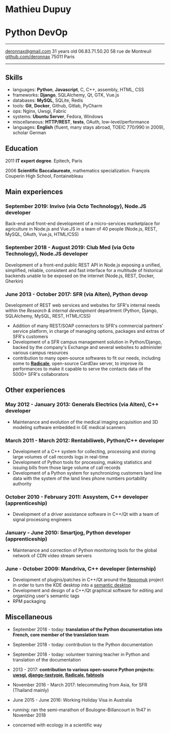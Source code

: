 # Mathieu Dupuy

# Python DevOp

--------------------    ----------------------
deronnax@gmail.com                31 years old
06.83.71.50.20             58 rue de Montreuil
[github.com/deronnax]              75011 Paris
--------------------    ----------------------

[github.com/deronnax]: https://github.com/deronnax

## Skills

* languages: **Python**, **Javascript**, C, C++, assembly, HTML, CSS
* frameworks: **Django**, SQLAlchemy, Qt, GTK, Vue.js
* databases: **MySQL**, SQLite, Redis
* tools: **Git**, **Docker**, Github, Gitlab, PyCharm
* ops: Nginx, Uwsgi, Fabric
* systems: **Ubuntu Server**, Fedora, Windows
* miscellaneous: **HTTP/REST**, **tests**, OAuth, low-level/performance
* languages: **English** (fluent, many stays abroad, TOEIC 770/990 in 2009), scholar German

## Education

2011 **IT expert degree**. Epitech, Paris

2006 **Scientific Baccalaureate**, mathematics specialization. François Couperin High School, Fontainebleau

## Main experiences

### September 2019: Invivo (via Octo Technology), **Node.JS developer**

Back-end and front-end development of a micro-services marketplace for agriculture in Node.js and Vue.JS in a team of 40 people (Node.js, REST, MySQL, OAuth, Vue.js, HTML/CSS)

### September 2018 - August 2019: Club Med (via Octo Technology), **Node.JS developer**

Development of a front-end public REST API in Node.js exposing a unified, simplified, reliable, consistent and fast interface for a multitude of historical backends unable to be exposed on the internet (Node.js, REST, Docker, Gherkin)

### June 2013 - October 2017: SFR (via Alten), **Python devop**

Development of REST web services and websites for SFR's internal needs within the *Research & internal development* department (Python, Django, SQLAlchemy, MySQL, REST, HTML/CSS)

* Addition of many REST/SOAP connectors to SFR's commercial partners' service platform, in charge of managing options, packages and extras of SFR's customers
* Development of a SFR campus management solution in Python/Django, backed by the company's Exchange and several websites to administer various campus resources
* contribution to many open-source softwares to fit our needs, including some to **[Radicale]**, open-source CardDav server, to improve its performances to make it capable to serve the contacts data of the 5000+ SFR's collaborators

[Radicale]: https://www.radicale.org

## Other experiences

### May 2012 - January 2013: Generals Electrics (via Alten), **C++ developer**

* Maintenance and evolution of the medical imaging acquisition and 3D modeling software embedded in GE medical scanners

### March 2011 - March 2012: Rentabiliweb, **Python/C++ developer**

* Development of a C++ system for collecting, processing and storing large volumes of call records logs in real-time
* Development of Python tools for processing, making statistics and issuing bills from those large volume of call records
* Development of a Python system for synchronizing customers land line data with the system of the land lines phone numbers portability authority

### October 2010 - February 2011: Assystem, **C++ developer** (apprenticeship)

* Development of a driver assistance software in C++/Qt with a team of signal processing engineers

### January - June 2010: Smartjog, **Python developer** (apprenticeship)

* Maintenance and correction of Python monitoring tools for the global network of CDN video stream servers

### June - October 2009: Mandriva, **C++ developer** (internship)

* Development of plugins/patches in C++/Qt around the [Nepomuk] project in order to turn the KDE desktop into a [semantic desktop]
* Development and design of a C++/Qt graphical software for editing and organizing user's semantic tags
* RPM packaging

[Nepomuk]: https://en.wikipedia.org/wiki/NEPOMUK_(software)
[semantic desktop]: https://en.wikipedia.org/wiki/Semantic_desktop

## Miscellaneous

* September 2018 - today: **translation of the Python documentation into French, core member of the translation team**
* September 2018 - today: contribution to the Python documentation
* September 2018 - today: volunteer training teacher in Python and translation of the documentation
* 2013 - 2017: **contribution to various open-source Python projects: [uwsgi], [django-tastypie], [Radicale], [fabtools]**
* November 2016 - March 2017: telecommuting from Asia, for SFR (Thailand mainly)
* June 2015 - June 2016: Working Holiday Visa in Australia

* running: ran the semi-marathon of Boulogne-Billancourt in 1h47 in November 2018
* concerned with ecology in a scientific way

[uwsgi]: https://github.com/unbit/uwsgi
[django-tastypie]: https://github.com/django-tastypie/django-tastypie
[Radicale]: https://github.com/Kozea/Radicale
[fabtools]: https://github.com/fabtools/fabtools
